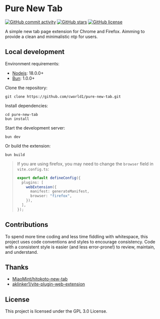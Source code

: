 # Pure New Tab

[![GitHub commit activity](https://img.shields.io/github/commit-activity/t/cworld1/pure-new-tab?label=commits&style=flat-square)](https://github.com/cworld1/pure-new-tab/commits)
[![GitHub stars](https://img.shields.io/github/stars/cworld1/pure-new-tab?style=flat-square)](https://github.com/cworld1/pure-new-tab/stargazers)
[![GitHub license](https://img.shields.io/github/license/cworld1/pure-new-tab?style=flat-square)](https://github.com/cworld1/pure-new-tab/blob/main/LICENSE)

A simple new tab page extension for Chrome and Firefox. Aimming to provide a clean and minimalistic ntp for users.

## Local development

Environment requirements:

- [Nodejs](https://nodejs.org/): 18.0.0+
- [Bun](https://bunjs.dev/): 1.0.0+

Clone the repository:

```shell
git clone https://github.com/cworld1/pure-new-tab.git
```

Install dependencies:

```shell
cd pure-new-tab
bun install
```

Start the development server:

```shell
bun dev
```

Or build the extension:

```shell
bun build
```

> If you are using firefox, you may need to change the `browser` field in `vite.config.ts`:
>
> ```ts
> export default defineConfig({
>   plugins: [
>     webExtension({
>       manifest: generateManifest,
>       browser: "firefox",
>     }),
>   ],
> });
> ```

## Contributions

To spend more time coding and less time fiddling with whitespace, this project uses code conventions and styles to encourage consistency. Code with a consistent style is easier (and less error-prone!) to review, maintain, and understand.

## Thanks

- [MiaoMint/hitokoto-new-tab](https://github.com/MiaoMint/hitokoto-new-tab/tree/main)
- [aklinker1/vite-plugin-web-extension](https://github.com/aklinker1/vite-plugin-web-extension)

## License

This project is licensed under the GPL 3.0 License.
